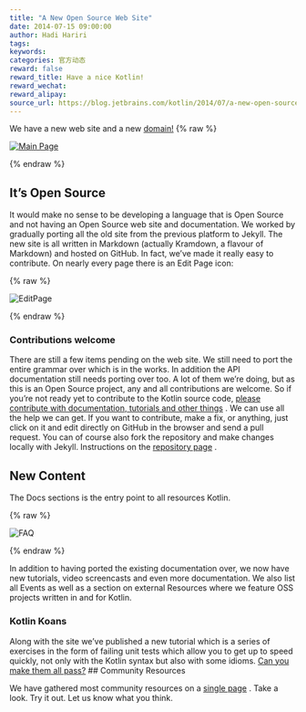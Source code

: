 ```yaml
---
title: "A New Open Source Web Site"
date: 2014-07-15 09:00:00
author: Hadi Hariri
tags:
keywords:
categories: 官方动态
reward: false
reward_title: Have a nice Kotlin!
reward_wechat:
reward_alipay:
source_url: https://blog.jetbrains.com/kotlin/2014/07/a-new-open-source-web-site/
---
```


We have a new web site and a new [domain!](http://kotlinlang.org) {% raw %}
<p><a href="http://kotlinlang.org"><img alt="Main Page" class="aligncenter size-full wp-image-1585" data-recalc-dims="1" src="https://i2.wp.com/blog.jetbrains.com/kotlin/files/2014/07/kotlin.png?resize=633%2C335&amp;ssl=1"/></a></p>
{% endraw %}

## It’s Open Source

It would make no sense to be developing a language that is Open Source and not having an Open Source web site and documentation. We worked by gradually porting all the old site from the previous platform to Jekyll. The new site is all written in Markdown (actually Kramdown, a flavour of Markdown) and hosted on GitHub. In fact, we’ve made it really easy to contribute. On nearly every page there is an Edit Page icon:<span id="more-1560"></span>

{% raw %}
<p><img alt="EditPage" class="aligncenter size-full wp-image-1562" data-recalc-dims="1" src="https://i0.wp.com/blog.jetbrains.com/kotlin/files/2014/07/EditPage.png?resize=314%2C149&amp;ssl=1"/></p>
{% endraw %}

### Contributions welcome

There are still a few items pending on the web site. We still need to port the entire grammar over which is in the works. In addition the API documentation still needs porting over too. A lot of them we’re doing, but as this is an Open Source project, any and all contributions are welcome. So if you’re not ready yet to contribute to the Kotlin source code, [please contribute with documentation, tutorials and other things](http://kotlinlang.org/contribute.html) . We can use all the help we can get.
If you want to contribute, make a fix, or anything, just click on it and edit directly on GitHub in the browser and send a pull request. You can of course also fork the repository and make changes locally with Jekyll. Instructions on the [repository page](https://github.com/JetBrains/kotlin-web-site) .
## New Content

The Docs sections is the entry point to all resources Kotlin.

{% raw %}
<p><img alt="FAQ" class="aligncenter size-full wp-image-1564" data-recalc-dims="1" src="https://i1.wp.com/blog.jetbrains.com/kotlin/files/2014/07/faq.png?resize=640%2C314&amp;ssl=1"/></p>
{% endraw %}

In addition to having ported the existing documentation over, we now have new tutorials, video screencasts and even more documentation. We also list all Events as well as a section on external Resources where we feature OSS projects written in and for Kotlin.
### Kotlin Koans

Along with the site we’ve published a new tutorial which is a series of exercises in the form of failing unit tests which allow you to get up to speed quickly, not only with the Kotlin syntax but also with some idioms. [Can you make them all pass?](http://kotlinlang.org/docs/tutorials/koans.html) ## Community Resources

We have gathered most community resources on a [single page](http://kotlinlang.org/community.html) .
Take a look. Try it out. Let us know what you think.
